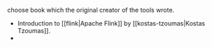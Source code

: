 

choose book which the original creator of the tools wrote.
- Introduction to [[flink|Apache Flink]] by [[kostas-tzoumas|Kostas Tzoumas]].
- 